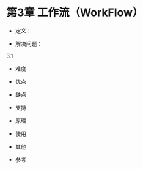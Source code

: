 # 第3章 工作流（WorkFlow）

* 定义：



* 解决问题：



3.1 

* 难度

* 优点

* 缺点

* 支持

* 原理

* 使用

* 其他

* 参考

















